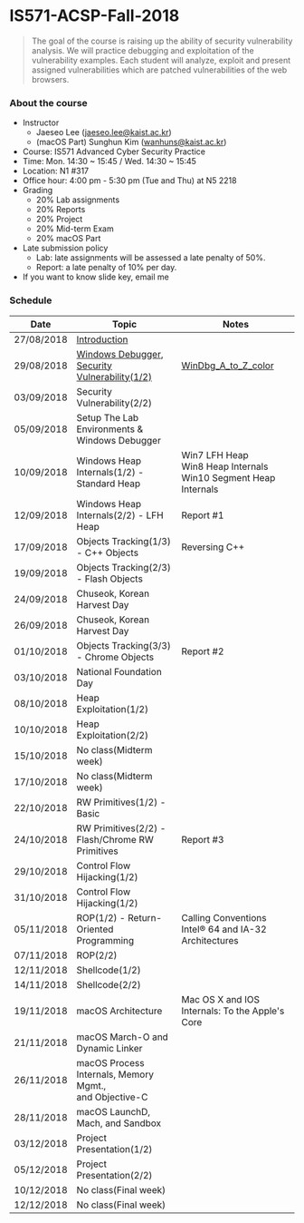 # IS571-ACSP-Fall-2018 

> The goal of the course is raising up the ability of security vulnerability analysis. We will practice debugging and exploitation of the vulnerability examples. Each student will analyze, exploit and present assigned vulnerabilities which are patched vulnerabilities of the web browsers.

### About the course
* Instructor
	* Jaeseo Lee (jaeseo.lee@kaist.ac.kr)
	* (macOS Part) Sunghun Kim (wanhuns@kaist.ac.kr)
* Course: IS571 Advanced Cyber Security Practice
* Time: Mon. 14:30 ~ 15:45 / Wed. 14:30 ~ 15:45
* Location: N1 #317
* Office hour: 4:00 pm - 5:30 pm (Tue and Thu) at N5 2218
* Grading
	* 20% Lab assignments
	* 20% Reports
	* 20% Project
	* 20% Mid-term Exam
	* 20% macOS Part
* Late submission policy
	* Lab: late assignments will be assessed a late penalty of 50%.
	* Report: a late penalty of 10% per day.
* If you want to know slide key, email me

### Schedule
| Date       | Topic           | Notes 
|------------|-----------------|-------
| 27/08/2018 | <a href='https://github.com/jaeseolee/IS571-ACSP-Fall-2018/raw/master/lec01/01-Introduction.pdf'>Introduction</a>
| 29/08/2018 | <a href='https://github.com/jaeseolee/IS571-ACSP-Fall-2018/raw/master/lec02/02-Windows Debugger.pdf'>Windows Debugger</a>, <a href='https://github.com/jaeseolee/IS571-ACSP-Fall-2018/raw/master/lec03/03-Security Vulnerability.pdf'>Security Vulnerability(1/2)</a> | <a href='https://github.com/jaeseolee/IS571-ACSP-Fall-2018/raw/master/lec02/WinDbg_A_to_Z_color.pdf'>WinDbg_A_to_Z_color</a>
| 03/09/2018 | Security Vulnerability(2/2)
| 05/09/2018 | Setup The Lab Environments & Windows Debugger
| 10/09/2018 | Windows Heap Internals(1/2) - Standard Heap | Win7 LFH Heap<br>Win8 Heap Internals<br>Win10 Segment Heap Internals
| 12/09/2018 | Windows Heap Internals(2/2) - LFH Heap | Report #1
| 17/09/2018 | Objects Tracking(1/3) - C++ Objects | Reversing C++
| 19/09/2018 | Objects Tracking(2/3) - Flash Objects
| 24/09/2018 | Chuseok, Korean Harvest Day
| 26/09/2018 | Chuseok, Korean Harvest Day
| 01/10/2018 | Objects Tracking(3/3) - Chrome Objects | Report #2
| 03/10/2018 | National Foundation Day
| 08/10/2018 | Heap Exploitation(1/2)
| 10/10/2018 | Heap Exploitation(2/2)
| 15/10/2018 | No class(Midterm week)
| 17/10/2018 | No class(Midterm week)
| 22/10/2018 | RW Primitives(1/2) - Basic
| 24/10/2018 | RW Primitives(2/2) - Flash/Chrome RW Primitives | Report #3
| 29/10/2018 | Control Flow Hijacking(1/2)
| 31/10/2018 | Control Flow Hijacking(1/2)
| 05/11/2018 | ROP(1/2) - Return-Oriented Programming | Calling Conventions<br>Intel® 64 and IA-32 Architectures
| 07/11/2018 | ROP(2/2)
| 12/11/2018 | Shellcode(1/2)
| 14/11/2018 | Shellcode(2/2)
| 19/11/2018 | macOS Architecture | Mac OS X and IOS Internals: To the Apple's Core
| 21/11/2018 | macOS March-O and Dynamic Linker
| 26/11/2018 | macOS Process Internals, Memory Mgmt.,<br> and Objective-C
| 28/11/2018 | macOS LaunchD, Mach, and Sandbox
| 03/12/2018 | Project Presentation(1/2)
| 05/12/2018 | Project Presentation(2/2)
| 10/12/2018 | No class(Final week)
| 12/12/2018 | No class(Final week)
